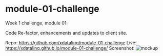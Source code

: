 # module-01-challenge
Week 1 challenge, module 01:

Code Re-factor, enhancements and updates to client site.

Repo: https://github.com/xdatalinq/module-01-challenge
Live: https://xdatalinq.github.io/module-01-challenge/
Screenshot: ![mockup](https://user-images.githubusercontent.com/89672040/155230233-e19b8daa-6cfa-4e9c-a57d-2f74a3c58cda.png)
